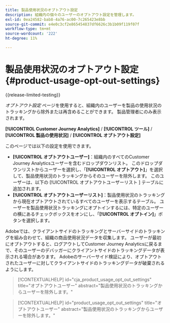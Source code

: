 ```yaml
---
title: 製品使用状況のオプトアウト設定
description: 組織内の個々のユーザーのオプトアウト設定を管理します。
exl-id: 0ea24582-bab8-4a76-ac00-7c265423e8bb
source-git-commit: e4e0c3cf2e865454837df6626c3b1b09f119f07f
workflow-type: tm+mt
source-wordcount: '222'
ht-degree: 11%

---
```


# 製品使用状況のオプトアウト設定 {#product-usage-opt-out-settings}

{{release-limited-testing}}

_オプトアウト設定_ ページを使用すると、組織内のユーザーを製品の使用状況のトラッキングから除外または再含めることができます。 製品管理者にのみ表示されます。

**[!UICONTROL Customer Journey Analytics]** / **[!UICONTROL ツール]** / **[!UICONTROL 製品の使用状況]** / **[!UICONTROL オプトアウト設定]**

このページでは以下の設定を使用できます。

* **[!UICONTROL オプトアウトユーザー]**：組織内のすべてのCustomer Journey Analyticsユーザーを含むドロップダウンリスト。 このドロップダウンリストからユーザーを選択し、「**[!UICONTROL オプトアウト]**」を選択して、製品使用状況のトラッキングからそのユーザーを除外します。 このユーザーは、以下の [!UICONTROL  オプトアウトユーザーリスト ] テーブルに追加されます。
* **[!UICONTROL オプトアウトユーザーリスト]**：製品使用状況のトラッキングから現在オプトアウトされているすべてのユーザーを表示するテーブル。 ユーザーを製品使用状況トラッキングにオプトインするには、特定のユーザーの横にあるチェックボックスをオンにし、「**[!UICONTROL オプトイン]**」ボタンを選択します。

Adobeでは、クライアントサイドのトラッキングとサーバーサイドのトラッキングを組み合わせて、組織の商品使用状況データを収集します。 ユーザーが最初にオプトアウトすると、ログアウトしてCustomer Journey Analyticsに戻るまで、そのユーザーのデバッガーにクライアントサイドのトラッキングデータが表示される場合があります。 Adobeのサーバーサイド検証により、オプトアウトされたユーザーに対してクライアントサイドのトラッキングデータが破棄されるようにします。

>[!CONTEXTUALHELP]
>id="cja_product_usage_opt_out_settings"
>title="オプトアウトユーザー"
>abstract="製品使用状況のトラッキングからユーザーを除外します。"

>[!CONTEXTUALHELP]
>id="product_usage_opt_out_settings"
>title="オプトアウトユーザー"
>abstract="製品使用状況のトラッキングからユーザーを除外します。"

